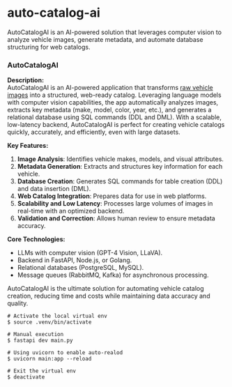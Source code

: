 # auto-catalog-ai
AutoCatalogAI is an AI-powered solution that leverages computer vision to analyze vehicle images, generate metadata, and automate database structuring for web catalogs.

### **AutoCatalogAI**  
**Description:**  
AutoCatalogAI is an AI-powered application that transforms [raw vehicle images](https://www.kaggle.com/datasets/alirezaatashnejad/over-20-car-brands-dataset/data) into a structured, web-ready catalog. Leveraging language models with computer vision capabilities, the app automatically analyzes images, extracts key metadata (make, model, color, year, etc.), and generates a relational database using SQL commands (DDL and DML). With a scalable, low-latency backend, AutoCatalogAI is perfect for creating vehicle catalogs quickly, accurately, and efficiently, even with large datasets.  

**Key Features:**  
1. **Image Analysis**: Identifies vehicle makes, models, and visual attributes.  
2. **Metadata Generation**: Extracts and structures key information for each vehicle.  
3. **Database Creation**: Generates SQL commands for table creation (DDL) and data insertion (DML).  
4. **Web Catalog Integration**: Prepares data for use in web platforms.  
5. **Scalability and Low Latency**: Processes large volumes of images in real-time with an optimized backend.  
6. **Validation and Correction**: Allows human review to ensure metadata accuracy.  

**Core Technologies:**  
- LLMs with computer vision (GPT-4 Vision, LLaVA).  
- Backend in FastAPI, Node.js, or Golang.  
- Relational databases (PostgreSQL, MySQL).  
- Message queues (RabbitMQ, Kafka) for asynchronous processing.  

AutoCatalogAI is the ultimate solution for automating vehicle catalog creation, reducing time and costs while maintaining data accuracy and quality.

```
# Activate the local virtual env
$ source .venv/bin/activate

# Manual execution
$ fastapi dev main.py

# Using uvicorn to enable auto-realod
$ uvicorn main:app --reload

# Exit the virtual env
$ deactivate
```